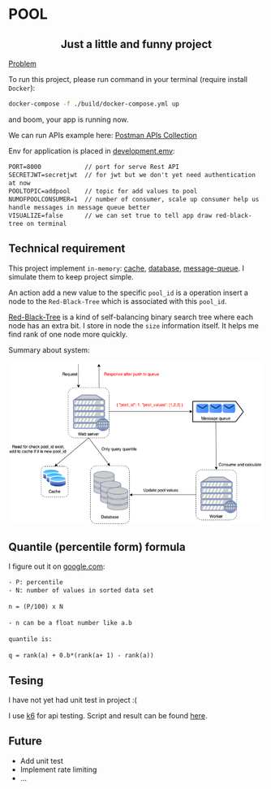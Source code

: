 # POOL

<h2 align="center">Just a little and funny project</h2>

[Problem](./docs/problem.txt)

To run this project, please run command in your terminal (require install `Docker`):

```sh
docker-compose -f ./build/docker-compose.yml up
```

and boom, your app is running now.

We can run APIs example here: [Postman APIs Collection](docs/tcb_assignment.postman_collection.json)

Env for application is placed in [development.emv](build/development.env):
```
PORT=8000            // port for serve Rest API
SECRETJWT=secretjwt  // for jwt but we don't yet need authentication at now
POOLTOPIC=addpool    // topic for add values to pool
NUMOFPOOLCONSUMER=1  // number of consumer, scale up consumer help us handle messages in message queue better
VISUALIZE=false      // we can set true to tell app draw red-black-tree on terminal
```

## Technical requirement

This project implement `in-memory`: [cache](internal/pkg/cache/cache.go), [database](internal/storages/pools.go), [message-queue](internal/pkg/message-queue). I simulate them to keep project simple.

An action add a new value to the specific `pool_id` is a operation insert a node to the `Red-Black-Tree` which is associated with this `pool_id`.

[Red-Black-Tree](https://www.geeksforgeeks.org/red-black-tree-set-1-introduction-2/) is a kind of self-balancing binary search tree 
where each node has an extra bit. I store in node the `size` information itself. It helps me find rank of one node more quickly.

Summary about system:

<p align="center"><img src="docs/tcb-assigment-system.png"/></p>

## Quantile (percentile form) formula

I figure out it on [google.com](https://www.statisticshowto.com/probability-and-statistics/percentiles-rank-range/):
```
- P: percentile
- N: number of values in sorted data set

n = (P/100) x N

- n can be a float number like a.b

quantile is:

q = rank(a) + 0.b*(rank(a+ 1) - rank(a))
```

## Tesing

I have not yet had unit test in project :(

I use [k6](https://k6.io/) for api testing. Script and result can be found [here](internal/pkg/api-testing).

## Future
- Add unit test
- Implement rate limiting
- ...


